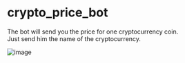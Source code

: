 # crypto_price_bot
The bot will send you the price for one cryptocurrency coin.  
Just send him the name of the cryptocurrency.  
  
![image](https://user-images.githubusercontent.com/93093228/163989126-fd955a6d-9fdf-4225-82cf-68cfa2cf61ab.png)
